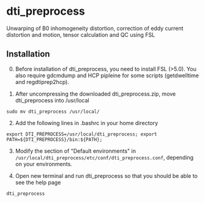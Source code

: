 # dti_preprocess
Unwarping of B0 inhomogeneity distortion, correction of eddy current distortion and motion, tensor calculation and QC using FSL

## Installation

0. Before installation of dti_preprocess, you need to install FSL (>5.0). You also require gdcmdump and HCP pipleine for some scripts (getdwelltime and regdtiprep2hcp).

1. After uncompressing the downloaded dti_preprocess.zip, move dti_preprocess into /usr/local 

  `sudo mv dti_preprocess /usr/local/`

2. Add the following lines in .bashrc in your home directory

  `export DTI_PREPROCESS=/usr/local/dti_preprocess;
  export PATH=${DTI_PREPROCESS}/bin:${PATH};`

3. Modify the section of "Default environments" in `/usr/local/dti_preprocess/etc/conf/dti_preprocess.conf`, depending on your environments. 

4. Open new terminal and run dti_preprocess so that you should be able to see the help page

  `dti_preprocess`


